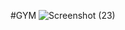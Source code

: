 #GYM
![Screenshot (23)](https://user-images.githubusercontent.com/89268273/205025107-cceaa1eb-00b7-4692-8765-84ff59943fc8.png)
